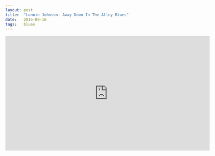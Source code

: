 ```yaml
---
layout: post
title:  "Lonnie Johnson: Away Down In The Alley Blues"
date:   2015-09-16
tags:   blues
---
```


<iframe width="640" height="360" src="https://www.youtube.com/embed/n4Ket08gies"frameborder="0"></iframe>
